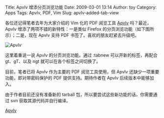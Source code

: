 Title: Apvlv 增添分页浏览功能
Date: 2009-03-01 13:14
Author: toy
Category: Apps
Tags: Apvlv, PDF, Vim
Slug: apvlv-added-tab-view

各位还记得笔者去年为大家介绍的 Vim 化的 PDF 阅览工具
[Apvlv](http://linuxtoy.org/archives/apvlv.html) 吗？最近，Apvlv
增添了两项不错的新特性：一是类似 Firefox
的分页浏览功能（如下图所示）；二是，现在 Apvlv 支持 PDF
书签了。喜欢的朋友赶紧去升级吧。

![Apvlv](http://i.linuxtoy.org/images/2009/02/apvlv-tab.png)

这里着重说一说 Apvlv 的分页浏览功能。通过 :tabnew 可以开新的标签，再配合
gt、gT、以及 ngt 就可以在各个标签之间切换了。

目前，笔者已将 Apvlv 作为主要的 PDF 阅览工具使用，但 Apvlv
还缺少一项重要功能，即对带密码保护的 PDF 提供支持。期待作者在 Apvlv
后续版本中能够加入。

由于作者目前还没有准备新的 tarball
包，所以要尝试这些新功能的话，你需要通过 svn 获取其源代码并自行编译。

[Apvlv](http://code.google.com/p/apvlv/source/checkout)
